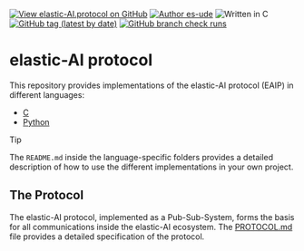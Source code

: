 [![View elastic-AI.protocol on GitHub](https://img.shields.io/github/stars/es-ude/elastic-AI.protocol?color=232323&label=elastic-AI.protocol&logo=github&labelColor=232323)](https://github.com/es-ude/elastic-AI.protocol)
[![Author es-ude](https://img.shields.io/badge/es-ude-b820f9?labelColor=b820f9&logo=githubsponsors&logoColor=fff)](https://github.com/es-ude)
![Written in C](https://img.shields.io/static/v1?label=&message=C&color=A8B9CC&logo=c&logoColor=FFFFFF)
[![GitHub tag (latest by date)](https://img.shields.io/github/v/release/es-ude/elastic-AI.protocol)](https://github.com/es-ude/elastic-AI.protocol/releases/latest)
[![GitHub branch check runs](https://img.shields.io/github/check-runs/es-ude/elastic-AI.protocol/main)](https://github.com/es-ude/elastic-AI.protocol/actions/workflows/push_to_main.yml)

# elastic-AI protocol

This repository provides implementations of the elastic-AI protocol (EAIP) in different languages:

- [C](./C/README.md)
- [Python](./Python/README.md)

> [!TIP]
> The `README.md` inside the language-specific folders provides a detailed description of how to use the different implementations in your own project.

## The Protocol

The elastic-AI protocol, implemented as a Pub-Sub-System, forms the basis for all communications inside the elastic-AI ecosystem.
The [PROTOCOL.md](./PROTOCOL.md) file provides a detailed specification of the protocol.
